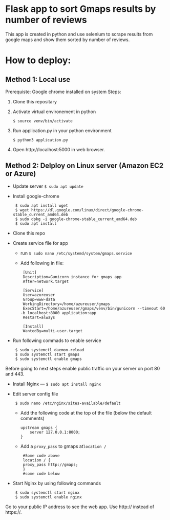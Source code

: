 #  Flask app to sort Gmaps results by number of reviews

This app is created in python and use selenium to scrape results from google maps and show them sorted by number of reviews.


# How to deploy:

## Method 1: Local use
Prerequiste: Google chrome installed on system
Steps:
1. Clone this repositary
2. Activate virtual environement in python 

    `$ source venv/bin/activate`

3. Run application.py in your python environment
   
     `$ python3 application.py`

5. Open http://localhost:5000 in web browser.

## Method 2: Delploy on Linux server (Amazon EC2 or Azure)

 - Update server `$ sudo apt update`
 - Install google-chrome
	

		$ sudo apt install wget
		$ wget https://dl.google.com/linux/direct/google-chrome-stable_current_amd64.deb
		$ sudo dpkg -i google-chrome-stable_current_amd64.deb
		$ sudo apt install 

 - Clone this repo
 - Create service file for app
	 - run `$ sudo nano /etc/systemd/system/gmaps.service`
	 - Add following in file:
		    
		    [Unit]  
		    Description=Gunicorn instance for gmaps app
		    After=network.target
		    
		    [Service]  
		    User=azureuser  
		    Group=www-data  
		    WorkingDirectory=/home/azureuser/gmaps 
		    ExecStart=/home/azureuser/gmaps/venv/bin/gunicorn --timeout 60 -b localhost:8000 application:app  
		    Restart=always
		    
		    [Install]  
		    WantedBy=multi-user.target
 - Run following commads to enable service

	    $ sudo systemctl daemon-reload  
	    $ sudo systemctl start gmaps
	    $ sudo systemctl enable gmaps
Before going to next steps enable public traffic on your server on port 80 and 443. 

 -  Install Nginx —  `$ sudo apt install nginx`
 - Edit server config  file 
 

	    $ sudo nano /etc/nginx/sites-available/default

	-   Add the following code at the top of the file (below the default comments)
	
		    upstream gmaps {  
		        server 127.0.0.1:8000;  
		    }
	    

	 - Add a  `proxy_pass`  to gmaps at`location /`

		    #Some code above
		    location / {  
		    proxy_pass http://gmaps;  
		    }
		    #some code below

 - Start Nginx by using following commands

	    $ sudo systemctl start nginx  
	    $ sudo systemctl enable nginx

Go to your public IP address to see the web app. Use http:// instead of https://.

